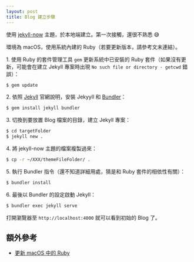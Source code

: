 ```yaml
---
layout: post
title: Blog 建立步驟
---
```


使用 [jekyll-now](https://github.com/barryclark/jekyll-now) 主題，於本地端建立。第一次接觸，還很不熟悉 😅

環境為 macOS，使用系統內建的 Ruby（若要更新版本，請參考文末連結）。

1\. 使用 Ruby 的套件管理工具 `gem` 更新系統中已安裝的 Ruby 套件（如果沒有更新，可能會在建立 Jekyll 專案時出現 `No such file or directory - getcwd` 錯誤）：

```bash
$ gem update
```

2\. 依照 [Jekyll](https://jekyllrb.com/) 官網說明，安裝 Jekyyll 和 [Bundler](http://bundler.io/)：

```bash
$ gem install jekyll bundler
```

3\. 切換到要放置 Blog 檔案的目錄，建立 Jekyll 專案：

```bash
$ cd targetFolder
$ jekyll new .
```

4\. 將 jekyll-now 主題的檔案複製過來：

```bash
$ cp -r ~/XXX/themeFileFolder/ .
```

5\. 執行 Bundler 指令（還不知道詳細用處，猜是和 Ruby 套件的相依性有關）：

```bash
$ bundler install
```

6\. 最後以 Bundler 的設定啟動 Jekyll：

```bash
$ bundler exec jekyll serve
```
	
打開瀏覽器至 `http://localhost:4000` 就可以看到初始的 Blog 了。

## 額外參考
* [更新 macOS 中的 Ruby](https://jackblackevo.github.io/upgrade-ruby-on-macos)